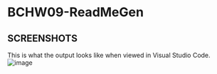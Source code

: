 # BCHW09-ReadMeGen

## SCREENSHOTS
This is what the output looks like when viewed in Visual Studio Code.  
![image](https://user-images.githubusercontent.com/3162991/141008724-772d5bbf-3741-426c-97c3-f768558081ab.png)
